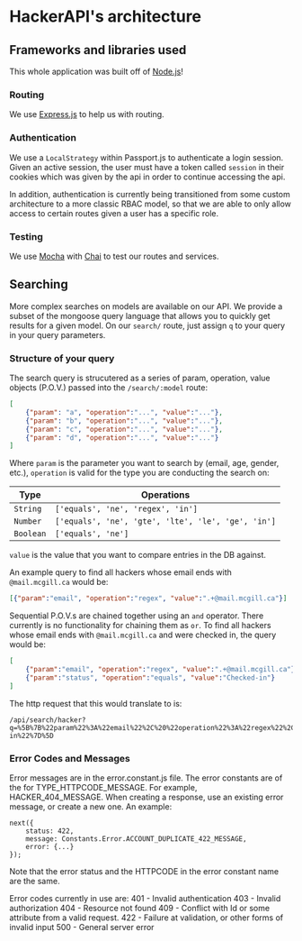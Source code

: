 # HackerAPI's architecture

## Frameworks and libraries used

This whole application was built off of [Node.js](https://nodejs.org/en/)!

### Routing

We use [Express.js](https://expressjs.com/) to help us with routing.

### Authentication

We use a `LocalStrategy` within Passport.js to authenticate a login session. Given an active session, the user must have a token called `session` in their cookies which was given by the api in order to continue accessing the api.

In addition, authentication is currently being transitioned from some custom architecture to a more classic RBAC model, so that we are able to only allow access to certain routes given a user has a specific role.

### Testing

We use [Mocha](https://mochajs.org/) with [Chai](https://www.chaijs.com/) to test our routes and services.

## Searching

More complex searches on models are available on our API. We provide a subset of the mongoose query language that allows you to quickly get results for a given model. On our `search/` route, just assign `q` to your query in your query parameters.

### Structure of your query

The search query is strucutered as a series of param, operation, value objects (P.O.V.) passed into the `/search/:model` route:

```json
[
    {"param": "a", "operation":"...", "value":"..."},
    {"param": "b", "operation":"...", "value":"..."},
    {"param": "c", "operation":"...", "value":"..."},
    {"param": "d", "operation":"...", "value":"..."}
]
```

Where `param` is the parameter you want to search by (email, age, gender, etc.), `operation` is valid for the type you are conducting the search on:

| Type      | Operations                                         |
| --------- | -------------------------------------------------- |
| `String`  | `['equals', 'ne', 'regex', 'in']`                  |
| `Number`  | `['equals', 'ne', 'gte', 'lte', 'le', 'ge', 'in']` |
| `Boolean` | `['equals', 'ne']`                                 |

`value` is the value that you want to compare entries in the DB against.

An example query to find all hackers whose email ends with `@mail.mcgill.ca` would be:

```json
[{"param":"email", "operation":"regex", "value":".+@mail.mcgill.ca"}]
```

Sequential P.O.V.s are chained together using an `and` operator. There currently is no functionality for chaining them as `or`. To find all hackers whose email ends with `@mail.mcgill.ca` and were checked in, the query would be:

```json
[
    {"param":"email", "operation":"regex", "value":".+@mail.mcgill.ca"},
    {"param":"status", "operation":"equals", "value":"Checked-in"}
]
```

The http request that this would translate to is:

```http
/api/search/hacker?q=%5B%7B%22param%22%3A%22email%22%2C%20%22operation%22%3A%22regex%22%2C%20%22value%22%3A%22.%2B%40mail.mcgill.ca%22%7D%2C%7B%22param%22%3A%22status%22%2C%20%22operation%22%3A%22equals%22%2C%20%22value%22%3A%22Checked-in%22%7D%5D
```

### Error Codes and Messages
Error messages are in the error.constant.js file. The error constants are of the for TYPE_HTTPCODE_MESSAGE. For example, HACKER_404_MESSAGE. When creating a response, use an existing error message, or create a new one. An example:
```
next({
    status: 422,
    message: Constants.Error.ACCOUNT_DUPLICATE_422_MESSAGE,
    error: {...}
});
```
Note that the error status and the HTTPCODE in the error constant name are the same. 

Error codes currently in use are:
401 - Invalid authentication
403 - Invalid authorization
404 - Resource not found
409 - Conflict with Id or some attribute from a valid request.
422 - Failure at validation, or other forms of invalid input
500 - General server error
